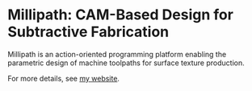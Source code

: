 # Millipath: CAM-Based Design for Subtractive Fabrication
Millipath is an action-oriented programming platform enabling the parametric design of machine toolpaths for surface texture production.

For more details, see [my website](https://sambourgault.com/millipath).
